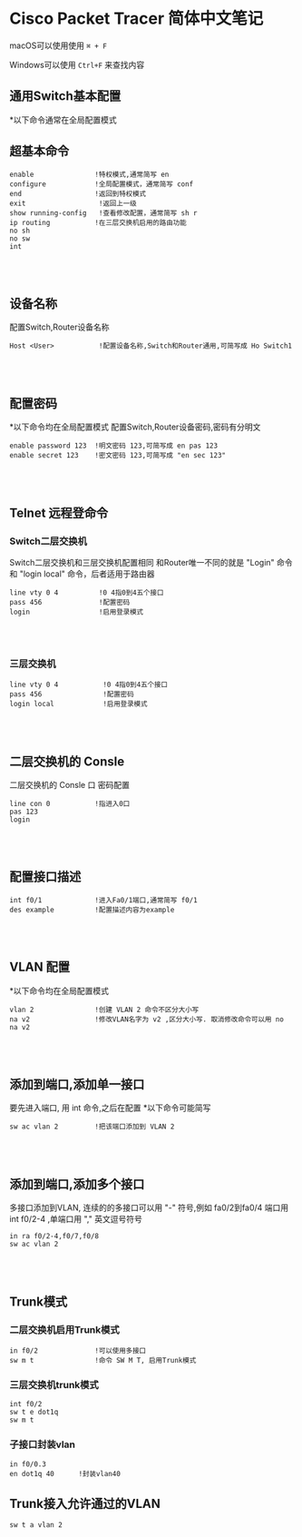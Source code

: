 # Cisco Packet Tracer 简体中文笔记

macOS可以使用使用 ```⌘ + F ```

Windows可以使用 ```Ctrl+F``` 来查找内容

## 通用Switch基本配置
*以下命令通常在全局配置模式


## 超基本命令
```
enable               !特权模式,通常简写 en
configure            !全局配置模式，通常简写 conf
end                  !返回到特权模式
exit                  !返回上一级
show running-config   !查看修改配置，通常简写 sh r
ip routing           !在三层交换机启用的路由功能
no sh
no sw
int
````
<br>
<br>



## 设备名称
配置Switch,Router设备名称
```
Host <User>           !配置设备名称,Switch和Router通用,可简写成 Ho Switch1
```
<br>
<br>



## 配置密码
*以下命令均在全局配置模式
配置Switch,Router设备密码,密码有分明文
```
enable password 123  !明文密码 123,可简写成 en pas 123
enable secret 123    !密文密码 123,可简写成 "en sec 123"
```
<br>
<br>



## Telnet 远程登命令
###  Switch二层交换机
Switch二层交换机和三层交换机配置相同
和Router唯一不同的就是 "Login" 命令 和 "login local" 命令，后者适用于路由器
```
line vty 0 4          !0 4指0到4五个接口
pass 456              !配置密码
login                 !启用登录模式
```
<br>
<br>



### 三层交换机
```
line vty 0 4           !0 4指0到4五个接口
pass 456               !配置密码
login local            !启用登录模式
```
<br>
<br>



## 二层交换机的 Consle
二层交换机的 Consle 口 密码配置
```
line con 0           !指进入0口
pas 123
login
```
<br>
<br>



## 配置接口描述
```
int f0/1             !进入Fa0/1端口,通常简写 f0/1
des example          !配置描述内容为example
```
<br>
<br>



## VLAN 配置
*以下命令均在全局配置模式
```
vlan 2               !创建 VLAN 2 命令不区分大小写
na v2                !修改VLAN名字为 v2 ,区分大小写. 取消修改命令可以用 no na v2
```
<br>
<br>



## 添加到端口,添加单一接口
要先进入端口, 用 int 命令,之后在配置
*以下命令可能简写
```
sw ac vlan 2         !把该端口添加到 VLAN 2
```
<br>
<br>



## 添加到端口,添加多个接口
多接口添加到VLAN, 连续的的多接口可以用 "-" 符号,例如 fa0/2到fa0/4 端口用 int f0/2-4 ,单端口用 "," 英文逗号符号
```
in ra f0/2-4,f0/7,f0/8
sw ac vlan 2
```
<br>
<br>



## Trunk模式
### 二层交换机启用Trunk模式
```
in f0/2              !可以使用多接口
sw m t               !命令 SW M T, 启用Trunk模式
```

### 三层交换机trunk模式
```
int f0/2
sw t e dot1q
sw m t
```

### 子接口封装vlan
```
in f0/0.3
en dot1q 40      !封装vlan40
```

## Trunk接入允许通过的VLAN
```
sw t a vlan 2
```
<br>
<br>
    
    

